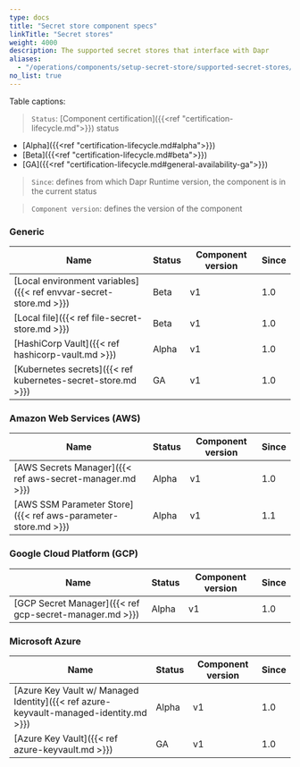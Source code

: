 ```yaml
---
type: docs
title: "Secret store component specs"
linkTitle: "Secret stores"
weight: 4000
description: The supported secret stores that interface with Dapr
aliases:
  - "/operations/components/setup-secret-store/supported-secret-stores/"
no_list: true
---
```


Table captions:

> `Status`: [Component certification]({{<ref "certification-lifecycle.md">}}) status
  - [Alpha]({{<ref "certification-lifecycle.md#alpha">}})
  - [Beta]({{<ref "certification-lifecycle.md#beta">}})
  - [GA]({{<ref "certification-lifecycle.md#general-availability-ga">}})
> `Since`: defines from which Dapr Runtime version, the component is in the current status

> `Component version`: defines the version of the component

### Generic

| Name                                                              | Status                       | Component version | Since |
|-------------------------------------------------------------------|------------------------------| ---------------- |-- |
| [Local environment variables]({{< ref envvar-secret-store.md >}}) | Beta   | v1 | 1.0 |
| [Local file]({{< ref file-secret-store.md >}})                    | Beta   | v1 | 1.0 |
| [HashiCorp Vault]({{< ref hashicorp-vault.md >}})                 | Alpha                        | v1 | 1.0 |
| [Kubernetes secrets]({{< ref kubernetes-secret-store.md >}})      | GA                        | v1 | 1.0 |

### Amazon Web Services (AWS)

| Name                                                     | Status | Component version | Since |
|----------------------------------------------------------|--------| -------------------| ---- |
| [AWS Secrets Manager]({{< ref aws-secret-manager.md >}}) | Alpha  | v1 | 1.0 |
| [AWS SSM Parameter Store]({{< ref aws-parameter-store.md >}}) | Alpha  | v1 | 1.1 |

### Google Cloud Platform (GCP)

| Name                                                     | Status | Component version | Since |
|----------------------------------------------------------|--------| ---- | ------------|
| [GCP Secret Manager]({{< ref gcp-secret-manager.md >}})  | Alpha  | v1 | 1.0 |

### Microsoft Azure

| Name                                                                                  | Status | Component version | Since |
|---------------------------------------------------------------------------------------|--------| ---- |--------------|
| [Azure Key Vault w/ Managed Identity]({{< ref azure-keyvault-managed-identity.md >}}) | Alpha  | v1 | 1.0 |
| [Azure Key Vault]({{< ref azure-keyvault.md >}})                                      | GA  | v1 | 1.0 |

